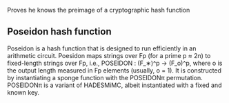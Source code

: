 Proves he knows the preimage of a cryptographic hash function

## Poseidon hash function

Poseidon is a hash function that is designed to run efficiently in an arithmetic circuit.
Poesidon maps strings over Fp (for a prime p ≈ 2n) to fixed-length strings over Fp, i.e.,
POSEIDON : (F_∗)^p → (F_o)^p, where o is the output length measured in Fp elements (usually,
o = 1). It is constructed by instantiating a sponge function with the POSEIDONπ permutation.
POSEIDONπ is a variant of HADESMiMC, albeit instantiated with a fixed and known key.
